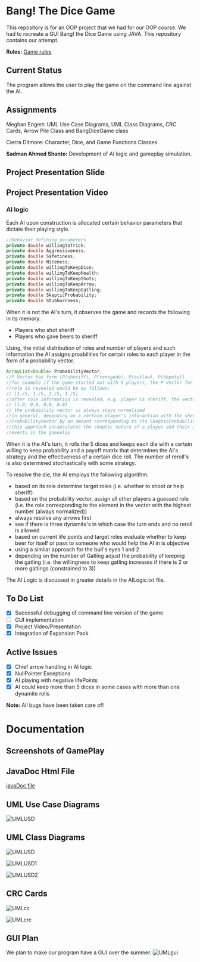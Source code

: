 # Bang! The Dice Game
This repository is for an OOP project that we had for our OOP course. We had to recreate a GUI Bang! the Dice Game using JAVA. This repository contains our attempt.

**Rules:** [Game rules](http://www.dvgiochi.net/bang_the_dice_game/BANG!_dice_game-rules.pdf)

## Current Status
The program allows the user to play the game on the command line against the AI.

## Assignments

Meghan Engert: UML Use Case Diagrams, UML Class Diagrams, CRC Cards, Arrow Pile Class and BangDiceGame class

Cierra Ditmore: Character, Dice,  and Game Functions Classes

**Sadman Ahmed Shanto:** Development of AI logic and gameplay simulation. 

## Project Presentation Slide

## Project Presentation Video

### AI logic
Each AI upon construction is allocated certain behavior parameters that dictate their playing style.

```java
//Behavior defining parameters
private double willingToTrick;
private double Aggressiveness;
private double Safetiness;
private double Niceness;
private double willingToKeepDice;
private double willingToKeepHealth;
private double willingToKeepShots;
private double willingToKeepArrow;
private double willingToKeepGatling;
private double SkepticProbability;
private double Stubbornness;
```
When it is not the AI's turn, it observes the game and records the following in its memory.

* Players who shot sheriff
* Players who gave beers to sheriff

Using, the initial distribution of roles and number of players and such information the AI assigns proabilities for certain roles to each player in the form of a probability vector. 
```java
ArrayList<Double> ProbabilityVector;
//P Vector has form [P(sheriff), P(renegade), P(outlaw), P(deputy)]
//for example if the game started out with 5 players, the P Vector for any given player before
//role is revealed would be as follows:
// [1./5, 1./5, 2./5, 1./5]
//after role information is revealed, e.g. player is sheriff, the vector is updated
// [1.0, 0.0, 0.0, 0.0]
// the probability vector is always stays normalized
//in general, depending on a certain player's interaction with the sheriff the AI updates the
//ProbabilityVector by an amount corresponding to its SkepticProbability value.
//this approach encapsulates the skeptic nature of a player and their attentiveness to the
//events in the gameplay
```
When it is the AI's turn, it rolls the 5 dices and keeps each die with a certain willing to keep probability and a payoff matrix that determines the AI's strategy and the effectiveness of a certain dice roll. The number of reroll's is also determined stochastically with some strategy.

To resolve the die, the AI employs the following algorithm.

* based on its role determine target roles (i.e. whether to shoot or help sheriff) 
* based on the probability vector, assign all other players a guessed role (i.e. the role corresponding to the element in the vector with the highest number (always normalized))
* always resolve any arrows first
* see if there is three dynamite's in which case the turn ends and no reroll is allowed
* based on current life points and target roles evaluate whether to keep beer for itself or pass to someone who would help the AI in is objective
* using a similar approach for the bull's eyes 1 and 2
* depending on the number of Gatling adjust the probability of keeping the gatling (i.e. the willingness to keep gatling increases if there is 2 or more gatlings (constrained to 3))

The AI Logic is discussed in greater details in the AILogic.txt file.

## To Do List
- [x] Successful debugging of command line version of the game
- [ ] GUI implementation
- [x] Project Video/Presentation 
- [x] Integration of Expansion Pack

## Active Issues
- [x] Chief arrow handling in AI logic 
- [x] NullPointer Exceptions
- [x] AI playing with negative lifePoints
- [x] AI could keep more than 5 dices in some cases with more than one dynamite rolls

**Note:** All bugs have been taken care of!

# Documentation

## Screenshots of GamePlay

## JavaDoc Html File
[javaDoc file](BangDiceJavaDoc.html)

## UML Use Case Diagrams
![UMLUSD](BangClassDiagram.PNG)

## UML Class Diagrams
![UMLUSD](class.png)

![UMLUSD1](class1.png)

![UMLUSD2](class2.png)

## CRC Cards
![UMLcc](crc.png)

![UMLcrc](crc0.png)

## GUI Plan
We plan to make our program have a GUI over the summer.
![UMLgui](gui.png)

